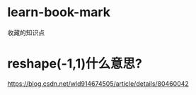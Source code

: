 # learn-book-mark
收藏的知识点

# reshape(-1,1)什么意思?
https://blog.csdn.net/wld914674505/article/details/80460042